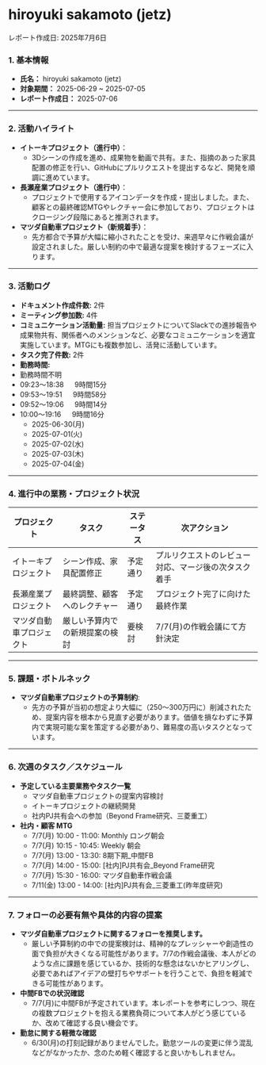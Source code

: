 # hiroyuki sakamoto (jetz)

レポート作成日: 2025年7月6日

### 1. 基本情報

- **氏名：** hiroyuki sakamoto (jetz)
- **対象期間：** 2025-06-29 ~ 2025-07-05
- **レポート作成日：** 2025-07-06

---

### 2. 活動ハイライト

- **イトーキプロジェクト（進行中）**：
    - 3Dシーンの作成を進め、成果物を動画で共有。また、指摘のあった家具配置の修正を行い、GitHubにプルリクエストを提出するなど、開発を順調に進めています。
- **長瀬産業プロジェクト（進行中）**：
    - プロジェクトで使用するアイコンデータを作成・提出しました。また、顧客との最終確認MTGやレクチャー会に参加しており、プロジェクトはクロージング段階にあると推測されます。
- **マツダ自動車プロジェクト（新規着手）**：
    - 先方都合で予算が大幅に縮小されたことを受け、来週早々に作戦会議が設定されました。厳しい制約の中で最適な提案を検討するフェーズに入ります。

---

### 3. 活動ログ

- **ドキュメント作成件数:** 2件
- **ミーティング参加数:** 4件
- **コミュニケーション活動量:** 担当プロジェクトについてSlackでの進捗報告や成果物共有、関係者へのメンションなど、必要なコミュニケーションを適宜実施しています。MTGにも複数参加し、活発に活動しています。
- **タスク完了件数:** 2件
- **勤務時間:**
- 勤務時間不明
- 09:23〜18:38 　 9時間15分
- 09:53〜19:51 　 9時間58分
- 09:52〜19:06 　 9時間14分
- 10:00〜19:16 　 9時間16分
    - 2025-06-30(月)
    - 2025-07-01(火)
    - 2025-07-02(水)
    - 2025-07-03(木)
    - 2025-07-04(金)

---

### 4. 進行中の業務・プロジェクト状況

| プロジェクト | タスク | ステータス | 次アクション |
| --- | --- | --- | --- |
| イトーキプロジェクト | シーン作成、家具配置修正 | 予定通り | プルリクエストのレビュー対応、マージ後の次タスク着手 |
| 長瀬産業プロジェクト | 最終調整、顧客へのレクチャー | 予定通り | プロジェクト完了に向けた最終作業 |
| マツダ自動車プロジェクト | 厳しい予算内での新規提案の検討 | 要検討 | 7/7(月)の作戦会議にて方針決定 |

---

### 5. 課題・ボトルネック

- **マツダ自動車プロジェクトの予算制約**:
    - 先方の予算が当初の想定より大幅に（250〜300万円に）削減されたため、提案内容を根本から見直す必要があります。価値を損なわずに予算内で実現可能な案を策定する必要があり、難易度の高いタスクとなっています。

---

### 6. 次週のタスク／スケジュール

- **予定している主要業務やタスク一覧**
    - マツダ自動車プロジェクトの提案内容検討
    - イトーキプロジェクトの継続開発
    - 社内PJ共有会への参加（Beyond Frame研究、三菱重工）
- **社内・顧客 MTG**
    - 7/7(月) 10:00 - 11:00: Monthly ロング朝会
    - 7/7(月) 10:15 - 10:45: Weekly 朝会
    - 7/7(月) 13:00 - 13:30: 8期下期_中間FB
    - 7/7(月) 14:00 - 15:00: [社内]PJ共有会_Beyond Frame研究
    - 7/7(月) 15:30 - 16:00: マツダ自動車作戦会議
    - 7/11(金) 13:00 - 14:00: [社内]PJ共有会_三菱重工(昨年度研究)

---

### 7. フォローの必要有無や具体的内容の提案

- **マツダ自動車プロジェクトに関するフォローを推奨します。**
    - 厳しい予算制約の中での提案検討は、精神的なプレッシャーや創造性の面で負担が大きくなる可能性があります。7/7の作戦会議後、本人がどのような点に課題を感じているか、技術的な懸念はないかヒアリングし、必要であればアイデアの壁打ちやサポートを行うことで、負担を軽減できる可能性があります。
- **中間FBでの状況確認**
    - 7/7(月)に中間FBが予定されています。本レポートを参考にしつつ、現在の複数プロジェクトを抱える業務負荷について本人がどう感じているか、改めて確認する良い機会です。
- **勤怠に関する軽微な確認**
    - 6/30(月)の打刻記録がありませんでした。勤怠ツールの変更に伴う混乱などがなかったか、念のため軽く確認すると良いかもしれません。